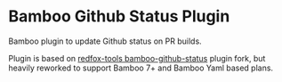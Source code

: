 # Bamboo Github Status Plugin

Bamboo plugin to update Github status on PR builds. 

Plugin is based on [redfox-tools bamboo-github-status](https://github.com/redfox-tools/bamboo-github-status) plugin fork, but heavily reworked to support Bamboo 7+ and Bamboo Yaml based plans.
